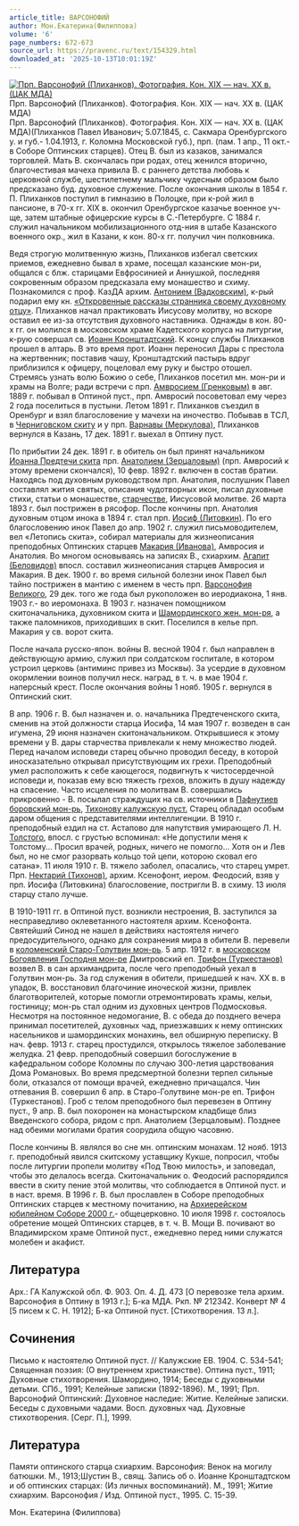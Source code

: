 ```yaml
---
article_title: ВАРСОНОФИЙ
author: Мон.Екатерина(Филиппова)
volume: '6'
page_numbers: 672-673
source_url: https://pravenc.ru/text/154329.html
downloaded_at: '2025-10-13T10:01:19Z'
---
```


[![Прп. Варсонофий (Плиханков). Фотография. Кон. XIX — нач. ХХ в. (ЦАК МДА)](https://pravenc.ru/data/451/461/1234/i200.jpg "Кликните для увеличения картинки")](https://pravenc.ru/data/451/461/1234/i400.jpg)Прп. Варсонофий (Плиханков). Фотография. Кон. XIX — нач. ХХ в. (ЦАК МДА)  
Прп. Варсонофий (Плиханков). Фотография. Кон. XIX — нач. ХХ в. (ЦАК МДА)(Плиханков Павел Иванович; 5.07.1845, с. Сакмара Оренбургского у. и губ.- 1.04.1913, г. Коломна Московской губ.), прп. (пам. 1 апр., 11 окт.- в Соборе Оптинских старцев). Отец В. был из казаков, занимался торговлей. Мать В. скончалась при родах, отец женился вторично, благочестивая мачеха привила В. с раннего детства любовь к церковной службе, шестилетнему мальчику чудесным образом было предсказано буд. духовное служение. После окончания школы в 1854 г. П. Плиханков поступил в гимназию в Полоцке, при к-рой жил в пансионе, в 70-х гг. XIX в. окончил Оренбургское казачье военное уч-ще, затем штабные офицерские курсы в С.-Петербурге. С 1884 г. служил начальником мобилизационного отд-ния в штабе Казанского военного окр., жил в Казани, к кон. 80-х гг. получил чин полковника.

Ведя строгую молитвенную жизнь, Плиханков избегал светских приемов, ежедневно бывал в храме, посещал казанские мон-ри, общался с блж. старицами Евфросинией и Аннушкой, последняя сокровенным образом предсказала ему монашество и схиму. Познакомился с проф. КазДА архим. [Антонием (Вадковским)](<https://pravenc.ru/text/Антонием (Вадковским).html>), к-рый подарил ему кн. [«Откровенные рассказы странника своему духовному отцу»](<https://pravenc.ru/text/ Откровенные рассказы странника своему духовному отцу .html>). Плиханков начал практиковать Иисусову молитву, но вскоре оставил ее из-за отсутствия духовного наставника. Однажды в кон. 80-х гг. он молился в московском храме Кадетского корпуса на литургии, к-рую совершал св. [Иоанн Кронштадтский](<https://pravenc.ru/text/Иоанн Кронштадтский.html>). К концу службы Плиханков прошел в алтарь. В это время прот. Иоанн переносил Дары с престола на жертвенник; поставив чашу, Кронштадтский пастырь вдруг приблизился к офицеру, поцеловал ему руку и быстро отошел. Стремясь узнать волю Божию о себе, Плиханков посетил мн. мон-ри и храмы на Волге; ради встречи с прп. [Амвросием (Гренковым)](<https://pravenc.ru/text/Амвросий (Гренков).html>) в авг. 1889 г. побывал в Оптиной пуст., прп. Амвросий посоветовал ему через 2 года поселиться в пустыни. Летом 1891 г. Плиханков съездил в Оренбург и взял благословение у мачехи на иночество. Побывав в ТСЛ, в [Черниговском скиту](<https://pravenc.ru/text/Черниговском скиту.html>) и у прп. [Варнавы (Меркулова)](<https://pravenc.ru/text/Варнава (Меркулов).html>), Плиханков вернулся в Казань, 17 дек. 1891 г. выехал в Оптину пуст.

По прибытии 24 дек. 1891 г. в обитель он был принят начальником [Иоанна Предтечи скита](<https://pravenc.ru/text/Иоанна Предтечи скита.html>) прп. [Анатолием (Зерцаловым)](<https://pravenc.ru/text/Анатолий (Зерцалов).html>) (прп. Амвросий к этому времени скончался), 10 февр. 1892 г. включен в состав братии. Находясь под духовным руководством прп. Анатолия, послушник Павел составлял жития святых, описания чудотворных икон, писал духовные стихи, статьи о монашестве, [старчестве](https://pravenc.ru/text/старчестве.html), Иисусовой молитве. 26 марта 1893 г. был пострижен в рясофор. После кончины прп. Анатолия духовным отцом инока в 1894 г. стал прп. [Иосиф (Литовкин)](<https://pravenc.ru/text/Иосиф (Литовкин).html>). По его благословению инок Павел до апр. 1902 г. служил письмоводителем, вел «Летопись скита», собирал материалы для жизнеописания преподобных Оптинских старцев [Макария (Иванова)](https://pravenc.ru/text/Макарий.html), Амвросия и Анатолия. Во многом основываясь на записях В., схиархим. [Агапит (Беловидов)](<https://pravenc.ru/text/Агапит (Беловидов).html>) впосл. составил жизнеописания старцев Амвросия и Макария. В дек. 1900 г. во время сильной болезни инок Павел был тайно пострижен в мантию с именем в честь прп. [Варсонофия Великого](<https://pravenc.ru/text/Варсонофия Великого.html>), 29 дек. того же года был рукоположен во иеродиакона, 1 янв. 1903 г.- во иеромонаха. В 1903 г. назначен помощником скитоначальника, духовником скита и [Шамординского жен. мон-ря](<https://pravenc.ru/text/Шамординского жен  мон-ря.html>), а также паломников, приходивших в скит. Поселился в келье прп. Макария у св. ворот скита.

После начала русско-япон. войны В. весной 1904 г. был направлен в действующую армию, служил при солдатском госпитале, в котором устроил церковь (антиминс привез из Москвы). За усердие в духовном окормлении воинов получил неск. наград, в т. ч. в мае 1904 г. наперсный крест. После окончания войны 1 нояб. 1905 г. вернулся в Оптинский скит.

В апр. 1906 г. В. был назначен и. о. начальника Предтеченского скита, сменив на этой должности старца Иосифа, 14 мая 1907 г. возведен в сан игумена, 29 июня назначен скитоначальником. Открывшиеся к этому времени у В. дары старчества привлекали к нему множество людей. Перед началом исповеди старец обычно проводил беседу, в которой иносказательно открывал присутствующим их грехи. Преподобный умел расположить к себе кающегося, подвигнуть к чистосердечной исповеди и, показав ему всю тяжесть грехов, вложить в душу надежду на спасение. Часто исцеления по молитвам В. совершались прикровенно - В. посылал страждущих на св. источники в [Пафнутиев боровский мон-рь](<https://pravenc.ru/text/Пафнутиев боровский мон-рь.html>), [Тихонову калужскую пуст.](<https://pravenc.ru/text/Тихонову калужскую пуст .html>) Старец обладал особым даром общения с представителями интеллигенции. В 1910 г. преподобный ездил на ст. Астапово для напутствия умирающего Л. Н. [Толстого](https://pravenc.ru/text/Толстой.html), впосл. с грустью вспоминал: «Не допустили меня к Толстому... Просил врачей, родных, ничего не помогло... Хотя он и Лев был, но не смог разорвать кольцо той цепи, которою сковал его сатана». 11 июля 1910 г. В. тяжело заболел, опасались, что старец умрет. Прп. [Нектарий (Тихонов)](<https://pravenc.ru/text/Нектарий (Тихонов).html>), архим. Ксенофонт, иером. Феодосий, взяв у прп. Иосифа (Литовкина) благословение, постригли В. в схиму. 13 июля старцу стало лучше.

В 1910-1911 гг. в Оптиной пуст. возникли нестроения, В. заступился за несправедливо оклеветанного настоятеля архим. Ксенофонта. Святейший Синод не нашел в действиях настоятеля ничего предосудительного, однако для сохранения мира в обители В. перевели в [коломенский Старо-Голутвин мон-рь](<https://pravenc.ru/text/коломенский Старо-Голутвин мон-рь.html>). 5 апр. 1912 г. в [московском Богоявления Господня мон-ре](<https://pravenc.ru/text/московском Богоявления Господня мон-ре.html>) Дмитровский еп. [Трифон (Туркестанов)](<https://pravenc.ru/text/Трифон (Туркестанов).html>) возвел В. в сан архимандрита, после чего преподобный уехал в Голутвин мон-рь. За год служения в обители, пришедшей к нач. XX в. в упадок, В. восстановил благочиние иноческой жизни, привлек благотворителей, которые помогли отремонтировать храмы, кельи, гостиницу; мон-рь стал одним из духовных центров Подмосковья. Несмотря на постоянное недомогание, В. с обеда до позднего вечера принимал посетителей, духовных чад, приезжавших к нему оптинских насельников и шамординских монахинь, вел обширную переписку. В нач. февр. 1913 г. старец простудился, открылось тяжелое заболевание желудка. 21 февр. преподобный совершил богослужение в кафедральном соборе Коломны по случаю 300-летия царствования Дома Романовых. Во время предсмертной болезни терпел сильные боли, отказался от помощи врачей, ежедневно причащался. Чин отпевания В. совершил 6 апр. в Старо-Голутвине мон-ре еп. Трифон (Туркестанов). Гроб с телом преподобного был перевезен в Оптину пуст., 9 апр. В. был похоронен на монастырском кладбище близ Введенского собора, рядом с прп. Анатолием (Зерцаловым). Позднее над обеими могилами братия соорудила общую часовню.

После кончины В. являлся во сне мн. оптинским монахам. 12 нояб. 1913 г. преподобный явился скитскому уставщику Кукше, попросил, чтобы после литургии пропели молитву «Под Твою милость», и заповедал, чтобы это делалось всегда. Скитоначальник о. Феодосий распорядился ввести в скиту пение этой молитвы, что соблюдается в Оптиной пуст. и в наст. время. В 1996 г. В. был прославлен в Соборе преподобных Оптинских старцев к местному почитанию, на [Архиерейском юбилейном Соборе 2000 г.](<https://pravenc.ru/text/Архиерейском юбилейном Соборе 2000 г .html>)- общецерковно. 10 июля 1998 г. состоялось обретение мощей Оптинских старцев, в т. ч. В. Мощи В. почивают во Владимирском храме Оптиной пуст., ежедневно перед ними служатся молебен и акафист.

## Литература

Арх.: ГА Калужской обл. Ф. 903. Оп. 4. Д. 473 [О перевозке тела архим. Варсонофия в Оптину в 1913 г.]; Б-ка МДА. Ркп. № 212342. Конверт № 4 [5 писем к С. Н. 1912]; Б-ка Оптиной пуст. [Стихотворения. 13 л.].

## Сочинения

Письмо к настоятелю Оптиной пуст. // Калужские ЕВ. 1904. С. 534-541; Священная поэзия: (О внутреннем христианстве). Оптина пуст., 1911; Духовные стихотворения. Шамордино, 1914; Беседы с духовными детьми. СПб., 1991; Келейные записки (1892-1896). М., 1991; Прп. Варсонофий Оптинский: Духовное наследие: Житие. Келейные записки. Беседы с духовными чадами. Восп. духовных чад. Духовные стихотворения. [Серг. П.], 1999.

## Литература

Памяти оптинского старца схиархим. Варсонофия: Венок на могилу батюшки. М., 1913;Шустин В., свящ. Запись об о. Иоанне Кронштадтском и об оптинских старцах: (Из личных воспоминаний). М., 1991; Житие схиархим. Варсонофия / Изд. Оптиной пуст., 1995. С. 15-39.

Мон.  Екатерина   (Филиппова)
